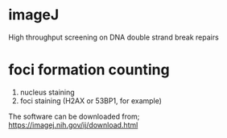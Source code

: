 # imageJ
High throughput screening on DNA double strand break repairs
# foci formation counting
1. nucleus staining
2. foci staining (H2AX or 53BP1, for example)

The software can be downloaded from; https://imagej.nih.gov/ij/download.html
